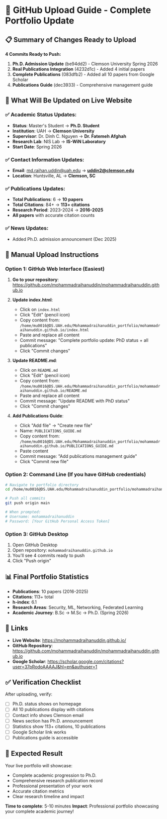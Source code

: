 # 🚀 GitHub Upload Guide - Complete Portfolio Update

## 📋 Summary of Changes Ready to Upload

**4 Commits Ready to Push:**
1. **Ph.D. Admission Update** (be94dd2) - Clemson University Spring 2026
2. **Real Publications Integration** (4232d1c) - Added 4 initial papers  
3. **Complete Publications** (083dfb2) - Added all 10 papers from Google Scholar
4. **Publications Guide** (dec3933) - Comprehensive management guide

## 🎯 What Will Be Updated on Live Website

### ✅ Academic Status Updates:
- **Status**: Master's Student → **Ph.D. Student**
- **Institution**: UAH → **Clemson University**
- **Supervisor**: Dr. Dinh C. Nguyen → **Dr. Fatemeh Afghah**
- **Research Lab**: NIS Lab → **IS-WiN Laboratory**
- **Start Date**: Spring 2026

### ✅ Contact Information Updates:
- **Email**: md.raihan.uddin@uah.edu → **uddin2@clemson.edu**
- **Location**: Huntsville, AL → **Clemson, SC**

### ✅ Publications Updates:
- **Total Publications**: 6 → **10 papers**
- **Total Citations**: 84+ → **113+ citations**
- **Research Period**: 2023-2024 → **2016-2025**
- **All papers** with accurate citation counts

### ✅ News Updates:
- Added Ph.D. admission announcement (Dec 2025)

## 🔧 Manual Upload Instructions

### Option 1: GitHub Web Interface (Easiest)

1. **Go to your repository**: https://github.com/mohammadraihanuddin/mohammadraihanuddin.github.io

2. **Update index.html**:
   - Click on `index.html`
   - Click "Edit" (pencil icon)
   - Copy content from: `/home/mu0016@DS.UAH.edu/Mohammadraihanuddin_portfolio/mohammadraihanuddin.github.io/index.html`
   - Paste and replace all content
   - Commit message: "Complete portfolio update: PhD status + all publications"
   - Click "Commit changes"

3. **Update README.md**:
   - Click on `README.md`
   - Click "Edit" (pencil icon)
   - Copy content from: `/home/mu0016@DS.UAH.edu/Mohammadraihanuddin_portfolio/mohammadraihanuddin.github.io/README.md`
   - Paste and replace all content
   - Commit message: "Update README with PhD status"
   - Click "Commit changes"

4. **Add Publications Guide**:
   - Click "Add file" → "Create new file"
   - Name: `PUBLICATIONS_GUIDE.md`
   - Copy content from: `/home/mu0016@DS.UAH.edu/Mohammadraihanuddin_portfolio/mohammadraihanuddin.github.io/PUBLICATIONS_GUIDE.md`
   - Paste content
   - Commit message: "Add publications management guide"
   - Click "Commit new file"

### Option 2: Command Line (If you have GitHub credentials)

```bash
# Navigate to portfolio directory
cd /home/mu0016@DS.UAH.edu/Mohammadraihanuddin_portfolio/mohammadraihanuddin.github.io

# Push all commits
git push origin main

# When prompted:
# Username: mohammadraihanuddin
# Password: [Your GitHub Personal Access Token]
```

### Option 3: GitHub Desktop

1. Open GitHub Desktop
2. Open repository: `mohammadraihanuddin.github.io`
3. You'll see 4 commits ready to push
4. Click "Push origin"

## 📊 Final Portfolio Statistics

- **Publications**: 10 papers (2016-2025)
- **Citations**: 113+ total
- **h-index**: 6.1
- **Research Areas**: Security, ML, Networking, Federated Learning
- **Academic Journey**: B.Sc → M.Sc → Ph.D. (Spring 2026)

## 🔗 Links

- **Live Website**: https://mohammadraihanuddin.github.io/
- **GitHub Repository**: https://github.com/mohammadraihanuddin/mohammadraihanuddin.github.io
- **Google Scholar**: https://scholar.google.com/citations?user=37pRodoAAAAJ&hl=en&authuser=1

## ✅ Verification Checklist

After uploading, verify:
- [ ] Ph.D. status shows on homepage
- [ ] All 10 publications display with citations
- [ ] Contact info shows Clemson email
- [ ] News section has Ph.D. announcement
- [ ] Statistics show 113+ citations, 10 publications
- [ ] Google Scholar link works
- [ ] Publications guide is accessible

## 🎉 Expected Result

Your live portfolio will showcase:
- Complete academic progression to Ph.D.
- Comprehensive research publication record
- Professional presentation of your work
- Accurate citation metrics
- Clear research timeline and impact

**Time to complete**: 5-10 minutes
**Impact**: Professional portfolio showcasing your complete academic journey!
